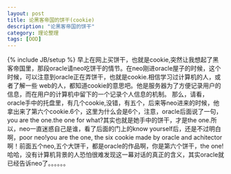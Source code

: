 ```yaml
---
layout: post
title: 论黑客帝国的饼干(cookie)
description: "论黑客帝国的饼干"
category: 理论整理
tags: [OOD]
---
```

{% include JB/setup %}
早上在网上买饼干，也就是cookie,突然让我想起了黑客帝国里，那段oracle请neo吃饼干的情节。在neo刚进oracle屋子的时候，这个时候，可以注意到oracle正在弄饼干，也就是cookie.相信学习过计算机的人，或者了解一些 web的人，都知道cookie的意思吧。他是服务器为了方便记录用户的信息，而在用户的计算机中留下的一个记录个人信息的机制。
那么，请看，oracle手中的托盘里，有几个cookie,没错，有五个，后来等neo进来的时候，他拿出来了第六个cookie.6个，这里为什么会是6个，注意，oracle后面说了一句，you are the one.the one for what?其实也就是她手中的饼干，才是the one.所以，neo一直迷惑自己是谁，看了后面的门上的know yourself后，还是不过明白啊，poor neo!you are the one, the six cookie made by oracle and achitector 啊！前面五个neo,五个大饼干，都是oracle的作品啊，你是第六个饼干，the one!
哈哈，没有计算机背景的人恐怕很难发现这一幕对话的真正的含义，其实oracle就已经告诉neo了。。。。。。


